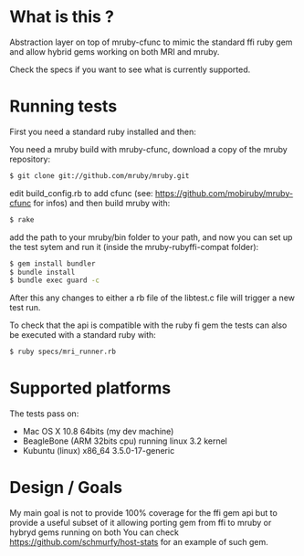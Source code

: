 # What is this ?

Abstraction layer on top of mruby-cfunc to mimic the standard ffi ruby gem and allow hybrid gems working on both MRI and mruby.

Check the specs if you want to see what is currently supported.


# Running tests

First you need a standard ruby installed and then:

You need a mruby build with mruby-cfunc, download a copy of the mruby repository:
```bash
$ git clone git://github.com/mruby/mruby.git
```
edit build_config.rb to add cfunc (see: https://github.com/mobiruby/mruby-cfunc for infos)
and then build mruby with:
```bash
$ rake
```

add the path to your mruby/bin folder to your path, and now you can set up the test sytem
and run it (inside the mruby-rubyffi-compat folder):

```bash
$ gem install bundler
$ bundle install
$ bundle exec guard -c
```

After this any changes to either a rb file of the libtest.c file will trigger a new test run.

To check that the api is compatible with the ruby fi gem the tests can also be
executed with a standard ruby with:

```bash
$ ruby specs/mri_runner.rb
```

# Supported platforms
The tests pass on:
- Mac OS X 10.8 64bits (my dev machine)
- BeagleBone (ARM 32bits cpu) running linux 3.2 kernel
- Kubuntu (linux) x86_64 3.5.0-17-generic

# Design / Goals

My main goal is not to provide 100% coverage for the ffi gem api but to provide a
useful subset of it allowing porting gem from ffi to mruby or hybryd gems running on both
You can check https://github.com/schmurfy/host-stats for an example of such gem.


